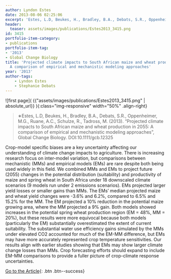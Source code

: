 ```yaml
---
author: Lyndon Estes
date: 2013-08-06 02:25:06
excerpt: 'Estes, L.D, Beukes, H., Bradley, B.A., Debats, S.R., Oppenheimer, M.G., Ruane, A.C., Schulze, R., Tadross, M. (2013). Projected climate impacts to South African maize and wheat production in 2055: A comparison of empirical and mechanistic modeling approaches, Global Change Biology. doi:10.1111/ gcb.12325'
header:
  teaser: assets/images/publications/Estes2013_3415.png
id: 3415
portfolio-item-category:
- publications
portfolio-item-tag:
- '2013'
- Global Change Biology
title: 'Projected climate impacts to South African maize and wheat production in 2055:
  A comparison of empirical and mechanistic modeling approaches'
year: '2013'
author-tags:
    - Lyndon Estes
    - Stephanie Debats
---
```


![first page]( {{"assets/images/publications/Estes2013_3415.png" | absolute_url}} ){:class="img-responsive" width="50%" .align-right}

> ∗Estes, L.D, Beukes, H., Bradley, B.A., Debats, S.R., Oppenheimer, M.G., Ruane, A.C., Schulze, R., Tadross, M. (2013). “Projected climate impacts to South African maize and wheat production in 2055: A comparison of empirical and mechanistic modeling approaches”, Global Change Biology. DOI:10.1111/gcb.12325


Crop-model specific biases are a key uncertainty affecting our understanding of climate change impacts to agriculture. There is increasing research focus on inter-model variation, but comparisons between mechanistic (MMs) and empirical models (EMs) are rare despite both being used widely in this field. We combined MMs and EMs to project future (2055) changes in the potential distribution (suitability) and productivity of maize and spring wheat in South Africa under 18 downscaled climate scenarios (9 models run under 2 emissions scenarios). EMs projected larger yield losses or smaller gains than MMs. The EMs’ median projected maize and wheat yield changes were -3.6% and 6.2%, compared to 6.5% and 15.2% for the MM. The EM projected a 10% reduction in the potential maize growing area, where the MM projected a 9% gain. Both models showed increases in the potential spring wheat production region (EM = 48%, MM = 20%), but these results were more equivocal because both models (particularly the EM) substantially overestimated the extent of current suitability. The substantial water use efficiency gains simulated by the MMs under elevated CO2 accounted for much of the EM-MM difference, but EMs may have more accurately represented crop temperature sensitivities. Our results align with earlier studies showing that EMs may show larger climate change losses than MMs. Crop forecasting efforts should expand to include EM-MM comparisons to provide a fuller picture of crop-climate response uncertainties.


[Go to the Article](http://dx.doi.org/10.1111/gcb.12325){: .btn .btn--success}